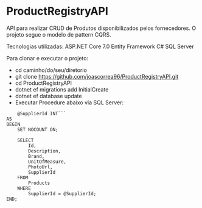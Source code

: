 # ProductRegistryAPI
API para realizar CRUD de Produtos disponibilizados pelos fornecedores. O projeto segue o modelo de pattern CQRS.

Tecnologias utilizadas:
ASP.NET Core 7.0
Entity Framework
C#
SQL Server

Para clonar e executar o projeto:
- cd caminho/do/seu/diretorio
- git clone https://github.com/joascorrea96/ProductRegistryAPI.git
- cd ProductRegistryAPI
- dotnet ef migrations add InitialCreate
- dotnet ef database update
- Executar Procedure abaixo via SQL Server: 

```CREATE PROCEDURE GetProductsBySupplier
    @SupplierId INT```
AS
BEGIN
    SET NOCOUNT ON;

    SELECT 
        Id,
        Description,
        Brand,
        UnitOfMeasure,
        PhotoUrl,
        SupplierId
    FROM 
        Products
    WHERE 
        SupplierId = @SupplierId;
END;
